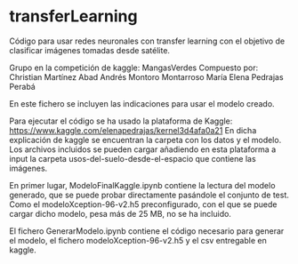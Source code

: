 # transferLearning
Código para usar redes neuronales con transfer learning con el objetivo de clasificar imágenes tomadas desde satélite.


Grupo en la competición de kaggle: MangasVerdes
Compuesto por:
	Christian Martínez Abad
	Andrés Montoro Montarroso
	María Elena Pedrajas Perabá

En este fichero se incluyen las indicaciones para usar el modelo creado.

Para ejecutar el código se ha usado la plataforma de Kaggle: https://www.kaggle.com/elenapedrajas/kernel3d4afa0a21
En dicha explicación de kaggle se encuentran la carpeta con los datos y el modelo.
Los archivos incluidos se pueden cargar añadiendo en esta plataforma a input la carpeta usos-del-suelo-desde-el-espacio que contiene las imágenes.

En primer lugar, ModeloFinalKaggle.ipynb contiene la lectura del modelo generado, que se puede probar directamente pasándole el conjunto de test.
Como el modeloXception-96-v2.h5 preconfigurado, con el que se puede cargar dicho modelo, pesa más de 25 MB, no se ha incluido.

El fichero GenerarModelo.ipynb contiene el código necesario para generar el modelo, el fichero modeloXception-96-v2.h5 y el csv entregable en kaggle.

